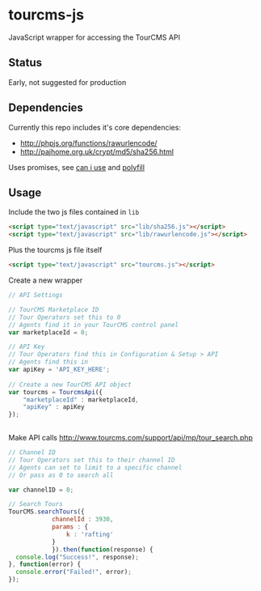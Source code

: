# tourcms-js

JavaScript wrapper for accessing the TourCMS API

## Status

Early, not suggested for production

## Dependencies

Currently this repo includes it's core dependencies:

* http://phpjs.org/functions/rawurlencode/
* http://pajhome.org.uk/crypt/md5/sha256.html

Uses promises, see [can i use](http://caniuse.com/promises) and [polyfill](https://github.com/jakearchibald/es6-promise)

## Usage

Include the two js files contained in `lib` 

```html
<script type="text/javascript" src="lib/sha256.js"></script>
<script type="text/javascript" src="lib/rawurlencode.js"></script>
```

Plus the tourcms js file itself

```html
<script type="text/javascript" src="tourcms.js"></script>
```

Create a new wrapper

```js
// API Settings

// TourCMS Marketplace ID
// Tour Operators set this to 0
// Agents find it in your TourCMS control panel
var marketplaceId = 0;

// API Key
// Tour Operators find this in Configuration & Setup > API
// Agents find this in  
var apiKey = 'API_KEY_HERE';
 
// Create a new TourCMS API object
var tourcms = TourcmsApi({
	"marketplaceId" : marketplaceId, 
 	"apiKey" : apiKey
});
 
```

Make API calls
http://www.tourcms.com/support/api/mp/tour_search.php

```js
// Channel ID
// Tour Operators set this to their channel ID
// Agents can set to limit to a specific channel
// Or pass as 0 to search all

var channelID = 0;

// Search Tours
TourCMS.searchTours({
			channelId : 3930,
			params : {
				k : 'rafting'
			}
			}).then(function(response) {
  console.log("Success!", response);
}, function(error) {
  console.error("Failed!", error);
});
```